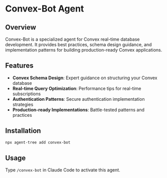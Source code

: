 # Convex-Bot Agent

## Overview
Convex-Bot is a specialized agent for Convex real-time database development. It provides best practices, schema design guidance, and implementation patterns for building production-ready Convex applications.

## Features
- **Convex Schema Design**: Expert guidance on structuring your Convex database
- **Real-time Query Optimization**: Performance tips for real-time subscriptions
- **Authentication Patterns**: Secure authentication implementation strategies
- **Production-ready Implementations**: Battle-tested patterns and practices

## Installation
```bash
npx agent-tree add convex-bot
```

## Usage
Type `/convex-bot` in Claude Code to activate this agent.